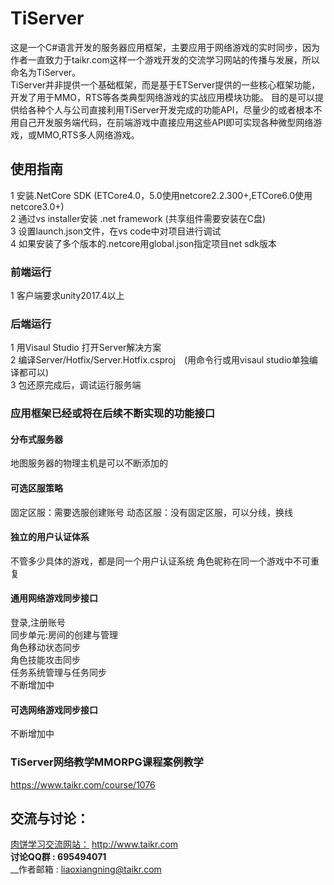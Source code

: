 # TiServer
这是一个C#语言开发的服务器应用框架，主要应用于网络游戏的实时同步，因为作者一直致力于taikr.com这样一个游戏开发的交流学习网站的传播与发展，所以命名为TiServer。  
TiServer并非提供一个基础框架，而是基于ETServer提供的一些核心框架功能，开发了用于MMO，RTS等各类典型网络游戏的实战应用模块功能。
目的是可以提供给各种个人与公司直接利用TiServer开发完成的功能API，尽量少的或者根本不用自己开发服务端代码，在前端游戏中直接应用这些API即可实现各种微型网络游戏，或MMO,RTS多人网络游戏。  

## 使用指南
1 安装.NetCore SDK (ETCore4.0，5.0使用netcore2.2.300+,ETCore6.0使用netcore3.0+)   
2 通过vs installer安装 .net framework (共享组件需要安装在C盘)  
3 设置launch.json文件，在vs code中对项目进行调试  
4 如果安装了多个版本的.netcore用global.json指定项目net sdk版本  
### 前端运行  
1 客户端要求unity2017.4以上  
### 后端运行  
1 用Visaul Studio 打开Server解决方案  
2 编译Server/Hotfix/Server.Hotfix.csproj　(用命令行或用visaul studio单独编译都可以)  
3 包还原完成后，调试运行服务端  

### 应用框架已经或将在后续不断实现的功能接口
#### 分布式服务器
地图服务器的物理主机是可以不断添加的  
#### 可选区服策略
固定区服：需要选服创建账号
动态区服：没有固定区服，可以分线，换线  
#### 独立的用户认证体系
不管多少具体的游戏，都是同一个用户认证系统
角色昵称在同一个游戏中不可重复  
#### 通用网络游戏同步接口  
登录,注册账号  
同步单元:房间的创建与管理  
角色移动状态同步  
角色技能攻击同步  
任务系统管理与任务同步  
不断增加中  
#### 可选网络游戏同步接口  
不断增加中  

### TiServer网络教学MMORPG课程案例教学
https://www.taikr.com/course/1076

## 交流与讨论：  
[肉饼学习交流网站：](http://www.taikr.com) http://www.taikr.com  
__讨论QQ群 : 695494071__  
__作者邮箱 : liaoxiangning@taikr.com

